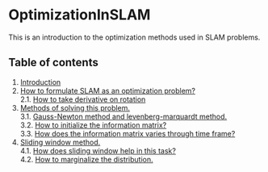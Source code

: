 # OptimizationInSLAM
This is an introduction to the optimization methods used in SLAM problems.

## <span id="TOC">Table of contents</span>
1. [Introduction](#1)      
2. [How to formulate SLAM as an optimization problem?](#2)    
2.1. [How to take derivative on rotation](https://qiang-f-f.github.io/OptimizationInSLAM/Chapter1.html)
3. [Methods of solving this problem.](#3)        
3.1. [Gauss-Newton method and levenberg-marquardt method.](https://qiang-f-f.github.io/OptimizationInSLAM/Chapter3.1.html)       
3.2. [How to initialize the information matrix?](#3.2)        
3.3. [How does the information matrix varies through time frame?](#3.3)        
4. [Sliding window method.](#4)        
4.1. [How does sliding window help in this task?](#4.1)       
4.2. [How to marginalize the distribution.](#4.2)        
